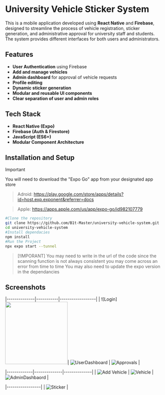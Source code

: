 # University Vehicle Sticker System

This is a mobile application developed using **React Native** and **Firebase**, designed to streamline the process of vehicle registration, sticker generation, and administrative approval for university staff and students. The system provides different interfaces for both users and administrators.

## Features

- **User Authentication** using Firebase
- **Add and manage vehicles**
- **Admin dashboard** for approval of vehicle requests
- **Profile editing**
- **Dynamic sticker generation**
- **Modular and reusable UI components**
- **Clear separation of user and admin roles**

## Tech Stack

- **React Native (Expo)**
- **Firebase (Auth & Firestore)**
- **JavaScript (ES6+)**
- **Modular Component Architecture**

## Installation and Setup

> [!IMPORTANT]  
> You will need to download the "Expo Go" app from your designated app store

> Adroid: https://play.google.com/store/apps/details?id=host.exp.exponent&referrer=docs

> Apple: https://apps.apple.com/us/app/expo-go/id982107779

```bash
#Clone the repository
git clone https://github.com/B1t-Master/university-vehicle-system.git
cd university-vehicle-system
#Install dependacies
npm install
#Run the Project
npx expo start --tunnel
```

> [!IMPORANT]
> You may need to write in the url of the code since the scanning function is not always consistent you may come across an error from time to time
> You may also need to update the expo version in the dependancies

## Screenshots

|--------------|-----------|------------------|
| ![Login] <img src="./screenshots/login.jpg" width="200" />| ![UserDashboard](./screenshots/user-dashboard.jpg) | ![Approvals](./screenshots/approvals.jpg) |

|-------------|--------------|--------------|
| ![Add Vehicle](./screenshots/add-vehicle.jpg) | ![Vehicle](./screenshots/vehicles.jpg) | ![AdminDashbaord](./screenshots/admin-dashbaord.jpg) |

|-----------------|
| ![Sticker](./screenshots/qr.jpg) |
